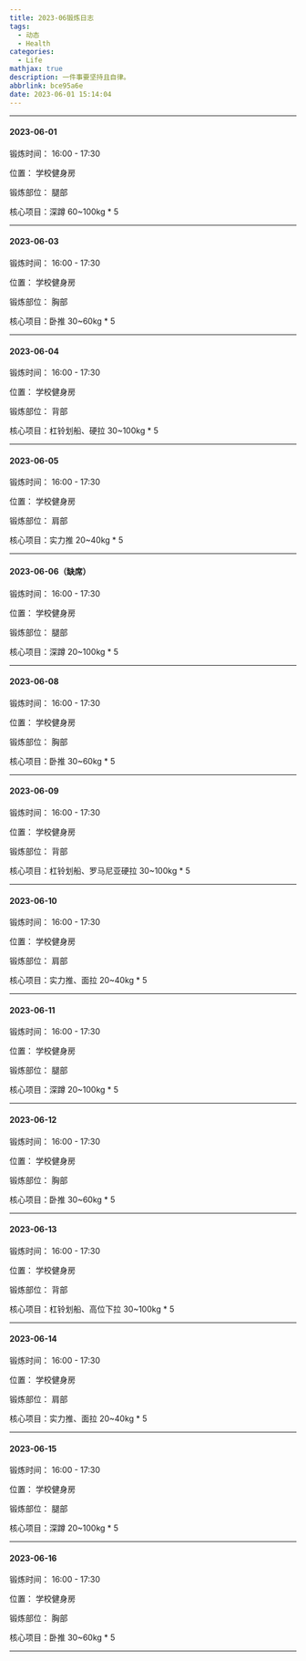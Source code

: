 ```yaml
---
title: 2023-06锻炼日志
tags:
  - 动态
  - Health
categories:
  - Life
mathjax: true
description: 一件事要坚持且自律。
abbrlink: bce95a6e
date: 2023-06-01 15:14:04
---
```


---

#### 2023-06-01

锻炼时间： 16:00 - 17:30

位置： 学校健身房

锻炼部位： 腿部 

核心项目：深蹲 60~100kg * 5

---

#### 2023-06-03

锻炼时间： 16:00 - 17:30

位置： 学校健身房

锻炼部位： 胸部

核心项目：卧推 30~60kg * 5

---

#### 2023-06-04

锻炼时间： 16:00 - 17:30

位置： 学校健身房

锻炼部位： 背部

核心项目：杠铃划船、硬拉 30~100kg * 5

---

#### 2023-06-05

锻炼时间： 16:00 - 17:30

位置： 学校健身房

锻炼部位： 肩部

核心项目：实力推 20~40kg * 5

---

#### 2023-06-06（缺席）

锻炼时间： 16:00 - 17:30

位置： 学校健身房

锻炼部位： 腿部

核心项目：深蹲 20~100kg * 5

---

#### 2023-06-08

锻炼时间： 16:00 - 17:30

位置： 学校健身房

锻炼部位： 胸部

核心项目：卧推 30~60kg * 5

---

#### 2023-06-09

锻炼时间： 16:00 - 17:30

位置： 学校健身房

锻炼部位： 背部

核心项目：杠铃划船、罗马尼亚硬拉 30~100kg * 5

---

#### 2023-06-10

锻炼时间： 16:00 - 17:30

位置： 学校健身房

锻炼部位： 肩部

核心项目：实力推、面拉 20~40kg * 5

---

#### 2023-06-11

锻炼时间： 16:00 - 17:30

位置： 学校健身房

锻炼部位： 腿部

核心项目：深蹲 20~100kg * 5

---

#### 2023-06-12

锻炼时间： 16:00 - 17:30

位置： 学校健身房

锻炼部位： 胸部

核心项目：卧推 30~60kg * 5

---

#### 2023-06-13

锻炼时间： 16:00 - 17:30

位置： 学校健身房

锻炼部位： 背部

核心项目：杠铃划船、高位下拉 30~100kg * 5

---

#### 2023-06-14

锻炼时间： 16:00 - 17:30

位置： 学校健身房

锻炼部位： 肩部

核心项目：实力推、面拉 20~40kg * 5

---

#### 2023-06-15

锻炼时间： 16:00 - 17:30

位置： 学校健身房

锻炼部位： 腿部

核心项目：深蹲 20~100kg * 5

---

#### 2023-06-16

锻炼时间： 16:00 - 17:30

位置： 学校健身房

锻炼部位： 胸部

核心项目：卧推 30~60kg * 5

---
